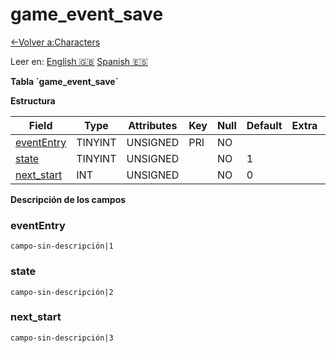 ﻿# game\_event\_save

[<-Volver a:Characters](database-characters)

Leer en: [English :gb:](../game_event_save) [Spanish :es:](game_event_save)

**Tabla \`game\_event\_save\`**

**Estructura**

| Field           | Type    | Attributes | Key | Null | Default | Extra | Comment |
| --------------- | ------- | ---------- | --- | ---- | ------- | ----- | ------- |
| [eventEntry][1] | TINYINT | UNSIGNED   | PRI | NO   |         |       |         |
| [state][2]      | TINYINT | UNSIGNED   |     | NO   | 1       |       |         |
| [next_start][3] | INT     | UNSIGNED   |     | NO   | 0       |       |         |

[1]: #evententry
[2]: #state
[3]: #nextstart

**Descripción de los campos**

### eventEntry

`campo-sin-descripción|1`

### state

`campo-sin-descripción|2`

### next\_start

`campo-sin-descripción|3`
